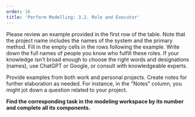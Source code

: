 ```yaml
---
order: 16
title: 'Perform Modelling: 3.2. Role and Executor'
---
```


Please review an example provided in the first row of the table. Note that the project name includes the names of the system and the primary method. Fill in the empty cells in the rows following the example. Write down the full names of people you know who fulfill these roles. If your knowledge isn't broad enough to choose the right words and designations (names), use ChatGPT or Google, or consult with knowledgeable experts.

Provide examples from both work and personal projects. Create notes for further elaboration as needed. For instance, in the "Notes" column, you might jot down a question related to your project.

**Find the corresponding task in the modeling workspace by its number and complete all its components.**